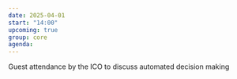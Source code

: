 ```yaml
---
date: 2025-04-01
start: "14:00"
upcoming: true
group: core
agenda: 
--- 
```

Guest attendance by the ICO to discuss automated decision making